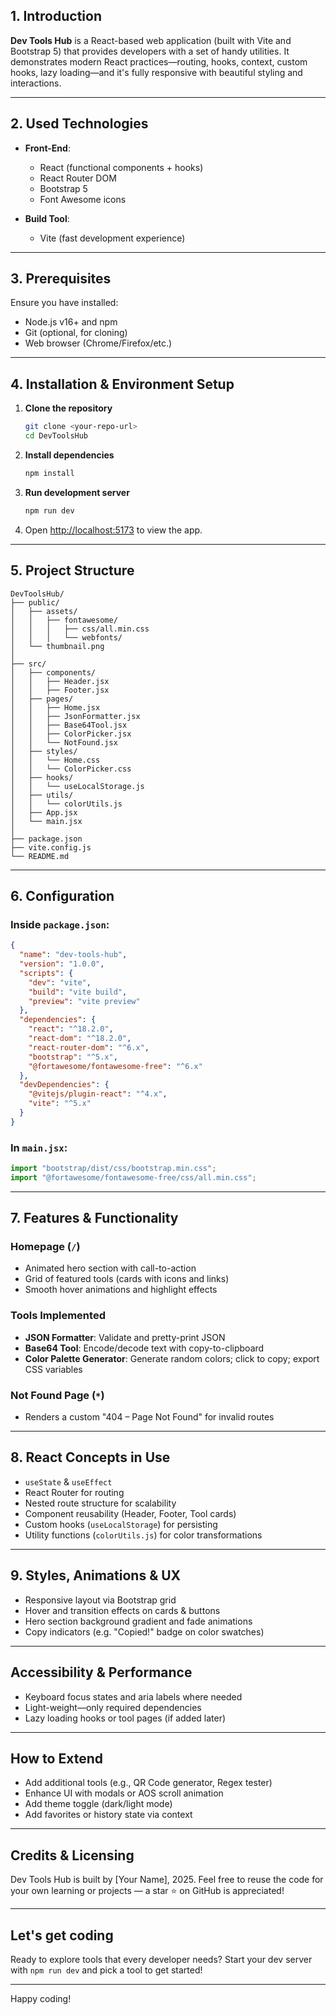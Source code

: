 ## 1. Introduction

**Dev Tools Hub** is a React-based web application (built with Vite and Bootstrap 5) that provides developers with a set of handy utilities. It demonstrates modern React practices—routing, hooks, context, custom hooks, lazy loading—and it's fully responsive with beautiful styling and interactions.

---

## 2. Used Technologies

- **Front-End**:

  - React (functional components + hooks)
  - React Router DOM
  - Bootstrap 5
  - Font Awesome icons

- **Build Tool**:
  - Vite (fast development experience)

---

## 3. Prerequisites

Ensure you have installed:

- Node.js v16+ and npm
- Git (optional, for cloning)
- Web browser (Chrome/Firefox/etc.)

---

## 4. Installation & Environment Setup

1. **Clone the repository**

   ```bash
   git clone <your-repo-url>
   cd DevToolsHub
   ```

2. **Install dependencies**

   ```bash
   npm install
   ```

3. **Run development server**

   ```bash
   npm run dev
   ```

4. Open [http://localhost:5173](http://localhost:5173) to view the app.

---

## 5. Project Structure

```
DevToolsHub/
├── public/
│   ├── assets/
│   │   ├── fontawesome/
│   │   │   ├── css/all.min.css
│   │   │   └── webfonts/
│   └── thumbnail.png
│
├── src/
│   ├── components/
│   │   ├── Header.jsx
│   │   ├── Footer.jsx
│   ├── pages/
│   │   ├── Home.jsx
│   │   ├── JsonFormatter.jsx
│   │   ├── Base64Tool.jsx
│   │   ├── ColorPicker.jsx
│   │   └── NotFound.jsx
│   ├── styles/
│   │   └── Home.css
│   │   └── ColorPicker.css
│   ├── hooks/
│   │   └── useLocalStorage.js
│   ├── utils/
│   │   └── colorUtils.js
│   ├── App.jsx
│   └── main.jsx
│
├── package.json
├── vite.config.js
└── README.md
```

---

## 6. Configuration

### Inside `package.json`:

```json
{
  "name": "dev-tools-hub",
  "version": "1.0.0",
  "scripts": {
    "dev": "vite",
    "build": "vite build",
    "preview": "vite preview"
  },
  "dependencies": {
    "react": "^18.2.0",
    "react-dom": "^18.2.0",
    "react-router-dom": "^6.x",
    "bootstrap": "^5.x",
    "@fortawesome/fontawesome-free": "^6.x"
  },
  "devDependencies": {
    "@vitejs/plugin-react": "^4.x",
    "vite": "^5.x"
  }
}
```

### In `main.jsx`:

```js
import "bootstrap/dist/css/bootstrap.min.css";
import "@fortawesome/fontawesome-free/css/all.min.css";
```

---

## 7. Features & Functionality

### Homepage (`/`)

- Animated hero section with call-to-action
- Grid of featured tools (cards with icons and links)
- Smooth hover animations and highlight effects

### Tools Implemented

- **JSON Formatter**: Validate and pretty-print JSON
- **Base64 Tool**: Encode/decode text with copy-to-clipboard
- **Color Palette Generator**: Generate random colors; click to copy; export CSS variables

### Not Found Page (`*`)

- Renders a custom "404 – Page Not Found" for invalid routes

---

## 8. React Concepts in Use

- `useState` & `useEffect`
- React Router for routing
- Nested route structure for scalability
- Component reusability (Header, Footer, Tool cards)
- Custom hooks (`useLocalStorage`) for persisting
- Utility functions (`colorUtils.js`) for color transformations

---

## 9. Styles, Animations & UX

- Responsive layout via Bootstrap grid
- Hover and transition effects on cards & buttons
- Hero section background gradient and fade animations
- Copy indicators (e.g. "Copied!" badge on color swatches)

---

## Accessibility & Performance

- Keyboard focus states and aria labels where needed
- Light-weight—only required dependencies
- Lazy loading hooks or tool pages (if added later)

---

## How to Extend

- Add additional tools (e.g., QR Code generator, Regex tester)
- Enhance UI with modals or AOS scroll animation
- Add theme toggle (dark/light mode)
- Add favorites or history state via context

---

## Credits & Licensing

Dev Tools Hub is built by [Your Name], 2025.
Feel free to reuse the code for your own learning or projects — a star ⭐ on GitHub is appreciated!

---

## Let's get coding

Ready to explore tools that every developer needs?
Start your dev server with `npm run dev` and pick a tool to get started!

---

Happy coding!
